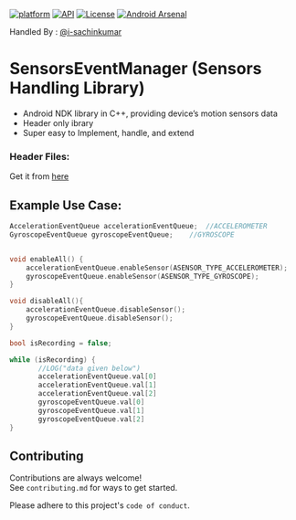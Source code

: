   [![platform](https://img.shields.io/badge/platform-Android-yellow.svg)](https://www.android.com)
  [![API](https://img.shields.io/badge/API-16%2B-brightgreen.svg?style=plastic)](https://android-arsenal.com/api?level=16)
  [![License](https://img.shields.io/badge/license-MIT-4EB1BA.svg?style=flat-square)](https://www.apache.org/licenses/LICENSE-2.0.html)
  [![Android Arsenal]( https://img.shields.io/badge/Android%20Arsenal-SensorsEventManager-green.svg?style=flat )]( https://android-arsenal.com/details/1/6357 )
  <!--![Maven Central](https://img.shields.io/maven-central/v/io.github.DevComm-in/Toaster) -->
  

<!-- <a href="https://www.linkedin.com/in/"> -->
<!--    <img src="https://img.shields.io/badge/Support-Recommed%2FEndorse%20me%20on%20Linkedin-yellow?style=for-the-badge&logo=linkedin" alt="Connect with us" /></a> -->

Handled By : <a href="https://github.com/i-sachinkumar">@i-sachinkumar</a>


# SensorsEventManager (Sensors Handling Library)
- Android NDK library in C++, providing device’s motion sensors data<br>
- Header only ibrary<br>
- Super easy to Implement, handle, and extend<br>


### Header Files: 
Get it from <a href="https://github.com/i-sachinkumar/SensorsEventManager/tree/main/lib"> here</a>



## Example Use Case:
```c++
AccelerationEventQueue accelerationEventQueue;	//ACCELEROMETER
GyroscopeEventQueue gyroscopeEventQueue;	//GYROSCOPE


void enableAll() {
	accelerationEventQueue.enableSensor(ASENSOR_TYPE_ACCELEROMETER);
	gyroscopeEventQueue.enableSensor(ASENSOR_TYPE_GYROSCOPE);
}

void disableAll(){
	accelerationEventQueue.disableSensor();
	gyroscopeEventQueue.disableSensor();
}

bool isRecording = false;

while (isRecording) {
       //LOG("data given below")
       accelerationEventQueue.val[0]
       accelerationEventQueue.val[1]
       accelerationEventQueue.val[2] 
       gyroscopeEventQueue.val[0]
       gyroscopeEventQueue.val[1]
       gyroscopeEventQueue.val[2]
}

```

## Contributing<br>
Contributions are always welcome!
<br>See `contributing.md` for ways to get started.

Please adhere to this project's `code of conduct`.
